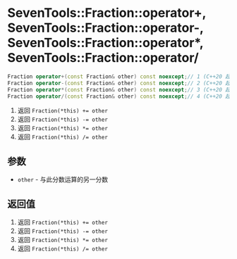 # SevenTools::Fraction::operator+, SevenTools::Fraction::operator-, SevenTools::Fraction::operator*, SevenTools::Fraction::operator/

```cpp
Fraction operator+(const Fraction& other) const noexcept;// 1 (C++20 起 constexpr)
Fraction operator-(const Fraction& other) const noexcept;// 2 (C++20 起 constexpr)
Fraction operator*(const Fraction& other) const noexcept;// 3 (C++20 起 constexpr)
Fraction operator/(const Fraction& other) const noexcept;// 4 (C++20 起 constexpr)
```

1. 返回 `Fraction(*this) += other`
2. 返回 `Fraction(*this) -= other`
3. 返回 `Fraction(*this) *= other`
4. 返回 `Fraction(*this) /= other`

## 参数

- `other` \- 与此分数运算的另一分数

## 返回值

1. 返回 `Fraction(*this) += other`
2. 返回 `Fraction(*this) -= other`
3. 返回 `Fraction(*this) *= other`
4. 返回 `Fraction(*this) /= other`